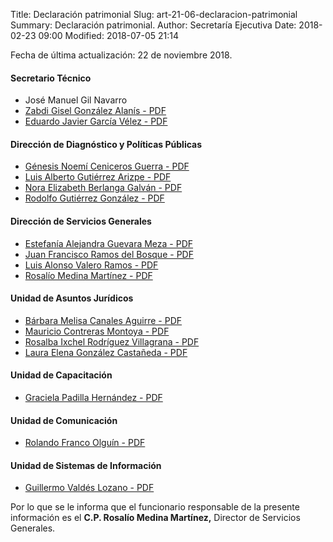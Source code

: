 Title: Declaración patrimonial
Slug: art-21-06-declaracion-patrimonial
Summary: Declaración patrimonial.
Author: Secretaría Ejecutiva
Date: 2018-02-23 09:00
Modified: 2018-07-05 21:14


Fecha de última actualización: 22 de noviembre 2018.

#### Secretario Técnico

* José Manuel Gil Navarro
* [Zabdi Gisel González Alanís - PDF](version-publica-de-la-declaracion-anual-zgga.pdf)
* [Eduardo Javier García Vélez - PDF](version-publica-de-la-declaracion-anual-ejgv.pdf)

#### Dirección de Diagnóstico y Políticas Públicas

* [Génesis Noemí Ceniceros Guerra - PDF](version-publica-de-la-declaracion-anual-gncg.pdf)
* [Luis Alberto Gutiérrez Arizpe - PDF](version-publica-de-la-declaracion-anual-laga.pdf)
* [Nora Elizabeth Berlanga Galván - PDF](version-publica-de-la-declaracion-anual-nebg.pdf)
* [Rodolfo Gutiérrez González - PDF](version-publica-de-la-declaracion-anual-rgg.pdf)

#### Dirección de Servicios Generales

* [Estefanía Alejandra Guevara Meza - PDF](version-publica-de-la-declaracion-anual-eagm.pdf)
* [Juan Francisco Ramos del Bosque - PDF](version-publica-de-la-declaracion-anual-jfrb.pdf)
* [Luis Alonso Valero Ramos - PDF](version-publica-de-la-declaracion-anual-lavr.pdf)
* [Rosalío Medina Martínez - PDF](version-publica-de-la-declaracion-anual-rmm.pdf)

#### Unidad de Asuntos Jurídicos

* [Bárbara Melisa Canales Aguirre - PDF](version-publica-de-la-declaracion-anual-bmca.pdf)
* [Mauricio Contreras Montoya - PDF](version-publica-de-la-declaracion-anual-mcm.pdf)
* [Rosalba Ixchel Rodríguez Villagrana - PDF](version-publica-de-la-declaracion-anual-rirv.pdf)
* [Laura Elena González Castañeda - PDF](version-publica-de-la-declaracion-anual-legc.pdf)

#### Unidad de Capacitación

* [Graciela Padilla Hernández - PDF](version-publica-de-la-declaracion-anual-gph.pdf)

#### Unidad de Comunicación

* [Rolando Franco Olguín - PDF](version-publica-de-la-declaracion-anual-rfo.pdf)

#### Unidad de Sistemas de Información

* [Guillermo Valdés Lozano - PDF](version-publica-de-la-declaracion-anual-gvl.pdf)

Por lo que se le informa que el funcionario responsable de la presente información es el **C.P. Rosalío Medina Martínez,** Director de Servicios Generales.
